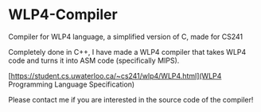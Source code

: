 # WLP4-Compiler
Compiler for WLP4 language, a simplified version of C, made for CS241

Completely done in C++, I have made a WLP4 compiler that takes WLP4 code and turns it into ASM code (specifically MIPS).

[https://student.cs.uwaterloo.ca/~cs241/wlp4/WLP4.html](WLP4 Programming Language Specification)

Please contact me if you are interested in the source code of the compiler!
